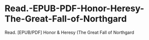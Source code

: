 # Read.-EPUB-PDF-Honor-Heresy-The-Great-Fall-of-Northgard
Read. [EPUB/PDF] Honor &amp; Heresy (The Great Fall of Northgard
